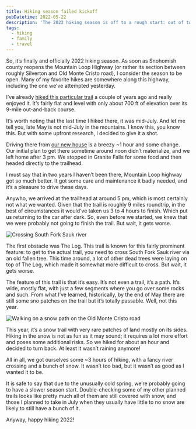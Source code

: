 ```yaml
---
title: Hiking season failed kickoff
pubDatetime: 2022-05-22
description: 'The 2022 hiking season is off to a rough start: out of two hikes we attempted as a family, one ended with an impassable road about two miles prior to the trailhead, and the second one… well, let’s just say that we had to turn back sooner than expected.'
tags:
  - hiking
  - family
  - travel
---
```


So, it’s finally and officially 2022 hiking season. As soon as Snohomish county reopens the Mountain Loop Highway (or rather its section between roughly Silverton and Old Monte Cristo road), I consider the season to be open. Many of my favorite hikes are somewhere along this highway, including the one we’ve attempted yesterday.

I’ve already [hiked this particular trail](/blog/monte-cristo-ghost-town-trail) a couple of years ago and really enjoyed it. It’s fairly flat and level with only about 700 ft of elevation over its 9-mile out-and-back course.

It’s worth noting that the last time I hiked there, it was mid-July. And let me tell you, late May is not mid-July in the mountains. I know this, you know this. But with some upfront research, I decided to give it a shot.

Driving there from [our new house](/blog/weekly-update-4) is a breezy ~1 hour and some change. Our initial plan to get there sometime around noon didn’t materialize, and we left home after 3 pm. We stopped in Granite Falls for some food and then headed directly to the trailhead.

I must say that in two years I haven’t been there, Mountain Loop highway got so much better. It got some care and maintenance it badly needed, and it’s a pleasure to drive these days.

Anywho, we arrived at the trailhead at around 5 pm, which is most certainly not what we wanted. Given that the trail is roughly 9 miles roundtrip, in the best of circumstances it would’ve taken us 3 to 4 hours to finish. Which put us returning to the car after dark. So, even before we started, we knew that we were probably not going to finish the trail. But wait, it gets worse.

![Crossing South Fork Sauk river](/blog/posts/hiking-season-failed-kickoff/6d15d0821bc7c449d6e45f7ded3c5d7ceedfab20-3024x4032.avif)

The first obstacle was The Log. This trail is known for this fairly prominent feature: to get to the actual trail, you need to cross South Fork Sauk river via an old fallen tree. This time around, a lot of other dead trees were laying on top of The Log, which made it somewhat more difficult to cross. But wait, it gets worse.

The feature of this trail is that it’s easy. It’s not even a trail, it’s a path. It’s wide, mostly flat, with just a few segments where you go over some rocks and such. From what I’ve learned, historically, by the end of May there are still some sno patches on the trail but it’s totally passable. Well, not this year.

![Walking on a snow path on the Old Monte Cristo road](/blog/posts/hiking-season-failed-kickoff/1f0d9bb5405b2b05b59900dc15cbdcda75d7f2cc-3024x4032.avif)

This year, it’s a snow trail with very rare patches of land mostly on its sides. Hiking in the snow is not as fun as it may sound; it requires a lot more effort and poses some additional risks. So we hiked for about an hour and decided to turn back. At least it wasn’t raining anymore!

All in all, we got ourselves some ~3 hours of hiking, with a fancy river crossing and a bunch of snow. It wasn’t too bad, but it wasn’t as good as I wanted it to be.

It is safe to say that due to the unusually cold spring, we’re probably going to have a slower season start. Double-checking some of my other planned trails looks like pretty much all of them are still covered with snow, and those I planned to take in July when they usually have little to no snow are likely to still have a bunch of it.

Anyway, happy hiking 2022!
